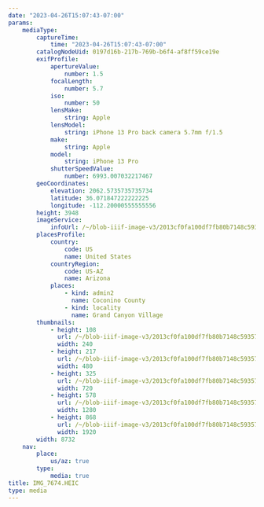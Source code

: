 ```yaml
---
date: "2023-04-26T15:07:43-07:00"
params:
    mediaType:
        captureTime:
            time: "2023-04-26T15:07:43-07:00"
        catalogNodeUid: 0197d16b-217b-769b-b6f4-af8ff59ce19e
        exifProfile:
            apertureValue:
                number: 1.5
            focalLength:
                number: 5.7
            iso:
                number: 50
            lensMake:
                string: Apple
            lensModel:
                string: iPhone 13 Pro back camera 5.7mm f/1.5
            make:
                string: Apple
            model:
                string: iPhone 13 Pro
            shutterSpeedValue:
                number: 6993.007032217467
        geoCoordinates:
            elevation: 2062.5735735735734
            latitude: 36.071847222222225
            longitude: -112.20000555555556
        height: 3948
        imageService:
            infoUrl: /~/blob-iiif-image-v3/2013cf0fa100df7fb80b7148c59357b3adcf727f4c6fc77cb9dc9e9afca6a820/info.json
        placesProfile:
            country:
                code: US
                name: United States
            countryRegion:
                code: US-AZ
                name: Arizona
            places:
                - kind: admin2
                  name: Coconino County
                - kind: locality
                  name: Grand Canyon Village
        thumbnails:
            - height: 108
              url: /~/blob-iiif-image-v3/2013cf0fa100df7fb80b7148c59357b3adcf727f4c6fc77cb9dc9e9afca6a820/full/240%2C108/0/default.jpg
              width: 240
            - height: 217
              url: /~/blob-iiif-image-v3/2013cf0fa100df7fb80b7148c59357b3adcf727f4c6fc77cb9dc9e9afca6a820/full/480%2C217/0/default.jpg
              width: 480
            - height: 325
              url: /~/blob-iiif-image-v3/2013cf0fa100df7fb80b7148c59357b3adcf727f4c6fc77cb9dc9e9afca6a820/full/720%2C325/0/default.jpg
              width: 720
            - height: 578
              url: /~/blob-iiif-image-v3/2013cf0fa100df7fb80b7148c59357b3adcf727f4c6fc77cb9dc9e9afca6a820/full/1280%2C578/0/default.jpg
              width: 1280
            - height: 868
              url: /~/blob-iiif-image-v3/2013cf0fa100df7fb80b7148c59357b3adcf727f4c6fc77cb9dc9e9afca6a820/full/1920%2C868/0/default.jpg
              width: 1920
        width: 8732
    nav:
        place:
            us/az: true
        type:
            media: true
title: IMG_7674.HEIC
type: media
---
```

